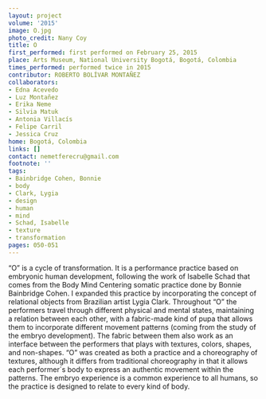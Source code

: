 ```yaml
---
layout: project
volume: '2015'
image: O.jpg
photo_credit: Nany Coy
title: O
first_performed: first performed on February 25, 2015
place: Arts Museum, National University Bogotá, Bogotá, Colombia
times_performed: performed twice in 2015
contributor: ROBERTO BOLÍVAR MONTAÑEZ
collaborators:
- Edna Acevedo
- Luz Montañez
- Erika Neme
- Silvia Matuk
- Antonia Villacís
- Felipe Carril
- Jessica Cruz
home: Bogotá, Colombia
links: []
contact: nemetferecru@gmail.com
footnote: ''
tags:
- Bainbridge Cohen, Bonnie
- body
- Clark, Lygia
- design
- human
- mind
- Schad, Isabelle
- texture
- transformation
pages: 050-051
---
```


“O” is a cycle of transformation. It is a performance practice based on embryonic human development, following the work of Isabelle Schad that comes from the Body Mind Centering somatic practice done by Bonnie Bainbridge Cohen. I expanded this practice by incorporating the concept of relational objects from Brazilian artist Lygia Clark. Throughout “O” the performers travel through different physical and mental states, maintaining a relation between each other, with a fabric-made kind of pupa that allows them to incorporate different movement patterns (coming from the study of the embryo development). The fabric between them also work as an interface between the performers that plays with textures, colors, shapes, and non-shapes. “O” was created as both a practice and a choreography of textures, although it differs from traditional choreography in that it allows each performer´s body to express an authentic movement within the patterns. The embryo experience is a common experience to all humans, so the practice is designed to relate to every kind of body.
